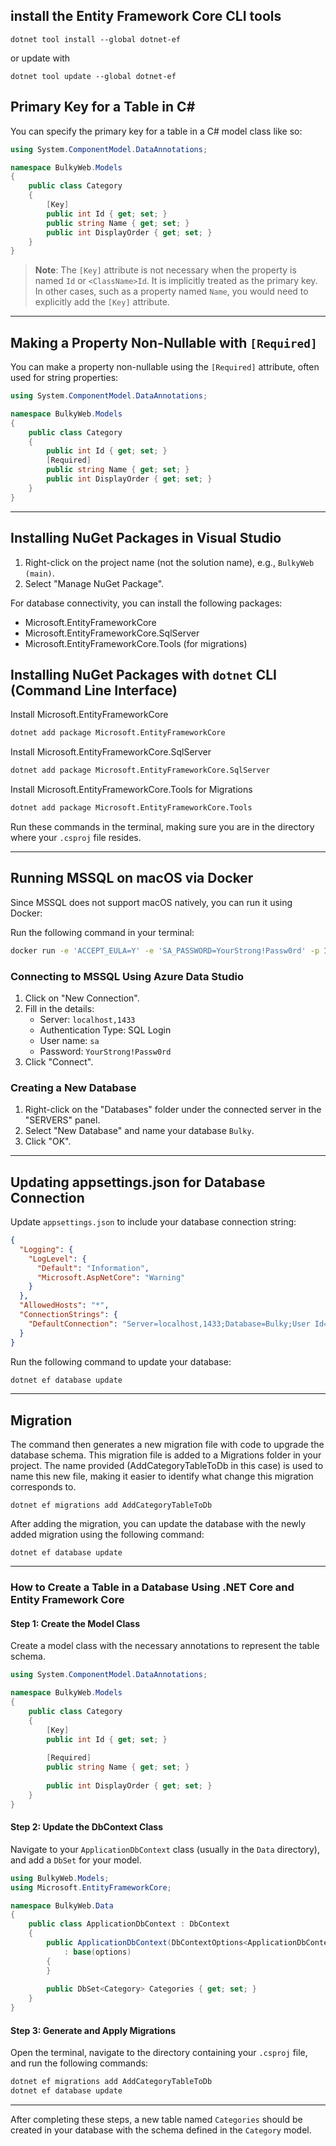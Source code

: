 ## install the Entity Framework Core CLI tools
```
dotnet tool install --global dotnet-ef
```
or update with
```
dotnet tool update --global dotnet-ef
```

## Primary Key for a Table in C#

You can specify the primary key for a table in a C# model class like so:

```csharp
using System.ComponentModel.DataAnnotations;

namespace BulkyWeb.Models
{
    public class Category
    {
        [Key]
        public int Id { get; set; }
        public string Name { get; set; }
        public int DisplayOrder { get; set; }
    }
}
```

> **Note**: The `[Key]` attribute is not necessary when the property is named `Id` or `<ClassName>Id`. It is implicitly treated as the primary key. In other cases, such as a property named `Name`, you would need to explicitly add the `[Key]` attribute.

---

## Making a Property Non-Nullable with `[Required]`

You can make a property non-nullable using the `[Required]` attribute, often used for string properties:

```csharp
using System.ComponentModel.DataAnnotations;

namespace BulkyWeb.Models
{
    public class Category
    {
        public int Id { get; set; }
        [Required]
        public string Name { get; set; }
        public int DisplayOrder { get; set; }
    }
}
```

---

## Installing NuGet Packages in Visual Studio

1. Right-click on the project name (not the solution name), e.g., `BulkyWeb (main)`.
2. Select "Manage NuGet Package".

For database connectivity, you can install the following packages:

- Microsoft.EntityFrameworkCore
- Microsoft.EntityFrameworkCore.SqlServer
- Microsoft.EntityFrameworkCore.Tools (for migrations)


## Installing NuGet Packages with `dotnet` CLI (Command Line Interface)
Install Microsoft.EntityFrameworkCore
```bash
dotnet add package Microsoft.EntityFrameworkCore
```
Install Microsoft.EntityFrameworkCore.SqlServer
```bash
dotnet add package Microsoft.EntityFrameworkCore.SqlServer
```
Install Microsoft.EntityFrameworkCore.Tools for Migrations
```bash
dotnet add package Microsoft.EntityFrameworkCore.Tools
```
Run these commands in the terminal, making sure you are in the directory where your `.csproj` file resides. 

---

## Running MSSQL on macOS via Docker

Since MSSQL does not support macOS natively, you can run it using Docker:

Run the following command in your terminal:

```zsh
docker run -e 'ACCEPT_EULA=Y' -e 'SA_PASSWORD=YourStrong!Passw0rd' -p 1433:1433 --name sql_server_container -d mcr.microsoft.com/mssql/server:2019-latest
```

### Connecting to MSSQL Using Azure Data Studio

1. Click on "New Connection".
2. Fill in the details:
    - Server: `localhost,1433`
    - Authentication Type: SQL Login
    - User name: `sa`
    - Password: `YourStrong!Passw0rd`
3. Click "Connect".

### Creating a New Database

1. Right-click on the "Databases" folder under the connected server in the "SERVERS" panel.
2. Select "New Database" and name your database `Bulky`.
3. Click "OK".

---

## Updating appsettings.json for Database Connection

Update `appsettings.json` to include your database connection string:

```json
{
  "Logging": {
    "LogLevel": {
      "Default": "Information",
      "Microsoft.AspNetCore": "Warning"
    }
  },
  "AllowedHosts": "*",
  "ConnectionStrings": {
    "DefaultConnection": "Server=localhost,1433;Database=Bulky;User Id=sa;Password=YourStrong!Passw0rd;TrustServerCertificate=True;"
  }
}
```

Run the following command to update your database:

```zsh
dotnet ef database update
```

---
## Migration

The command then generates a new migration file with code to upgrade the database schema. This migration file is added to a Migrations folder in your project. The name provided (AddCategoryTableToDb in this case) is used to name this new file, making it easier to identify what change this migration corresponds to.
```
dotnet ef migrations add AddCategoryTableToDb
```

After adding the migration, you can update the database with the newly added migration using the following command:
```
dotnet ef database update
```

---

### How to Create a Table in a Database Using .NET Core and Entity Framework Core

#### Step 1: Create the Model Class

Create a model class with the necessary annotations to represent the table schema.

```csharp
using System.ComponentModel.DataAnnotations;

namespace BulkyWeb.Models
{
    public class Category
    {
        [Key]
        public int Id { get; set; }
        
        [Required]
        public string Name { get; set; }
        
        public int DisplayOrder { get; set; }
    }
}
```

#### Step 2: Update the DbContext Class

Navigate to your `ApplicationDbContext` class (usually in the `Data` directory), and add a `DbSet` for your model.

```csharp
using BulkyWeb.Models;
using Microsoft.EntityFrameworkCore;

namespace BulkyWeb.Data
{
    public class ApplicationDbContext : DbContext
    {
        public ApplicationDbContext(DbContextOptions<ApplicationDbContext> options)
            : base(options)
        {
        }
        
        public DbSet<Category> Categories { get; set; }
    }
}
```

#### Step 3: Generate and Apply Migrations

Open the terminal, navigate to the directory containing your `.csproj` file, and run the following commands:

```bash
dotnet ef migrations add AddCategoryTableToDb
dotnet ef database update
```

---

After completing these steps, a new table named `Categories` should be created in your database with the schema defined in the `Category` model.